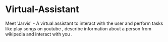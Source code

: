# Virtual-Assistant
Meet 'Jarvis' - A virtual assistant to interact with the user and perform tasks like play songs on youtube , describe information about a person from wikipedia and interact with you . 
